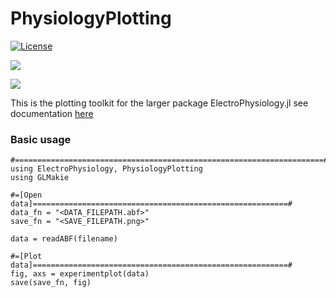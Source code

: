 # PhysiologyPlotting

[![License][license-img]](LICENSE)

[![][docs-stable-img]][docs-stable-url] 

[![][GHA-img]][GHA-url]

[license-img]: http://img.shields.io/badge/license-MIT-brightgreen.svg?style=flat-square
[docs-stable-img]: https://img.shields.io/badge/docs-stable-blue.svg
[docs-stable-url]: https://mattar13.github.io/ElectroPhysiology.jl/dev

[GHA-img]: https://github.com/mattar13/PhysiologyPlotting.jl/workflows/CI/badge.svg
[GHA-url]: https://github.com/mattar13/PhysiologyPlotting.jl/actions?query=workflows/CI

This is the plotting toolkit for the larger package ElectroPhysiology.jl
see documentation [here](https://github.com/mattar13/ElectroPhysiology.jl)


### Basic usage

~~~
#=====================================================================#
using ElectroPhysiology, PhysiologyPlotting
using GLMakie

#=[Open data]=========================================================#
data_fn = "<DATA_FILEPATH.abf>"
save_fn = "<SAVE_FILEPATH.png>"

data = readABF(filename)

#=[Plot data]=========================================================#
fig, axs = experimentplot(data)
save(save_fn, fig)
~~~
